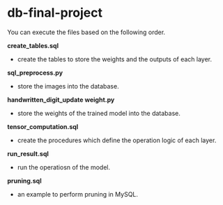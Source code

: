 # db-final-project

You can execute the files based on the following order.

**create_tables.sql**
* create the tables to store the weights and the outputs of each layer.

**sql_preprocess.py**
* store the images into the database.

**handwritten_digit_update weight.py**
* store the weights of the trained model into the database.

**tensor_computation.sql**
* create the procedures which define the operation logic of each layer.

**run_result.sql**
* run the operatiosn of the model.

**pruning.sql**
* an example to perform pruning in MySQL.
